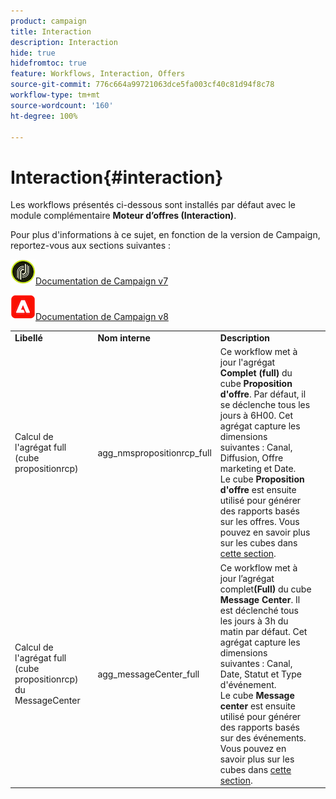 ```yaml
---
product: campaign
title: Interaction
description: Interaction
hide: true
hidefromtoc: true
feature: Workflows, Interaction, Offers
source-git-commit: 776c664a99721063dce5fa003cf40c81d94f8c78
workflow-type: tm+mt
source-wordcount: '160'
ht-degree: 100%

---
```



# Interaction{#interaction}



Les workflows présentés ci-dessous sont installés par défaut avec le module complémentaire **Moteur d’offres (Interaction)**.

Pour plus d&#39;informations à ce sujet, en fonction de la version de Campaign, reportez-vous aux sections suivantes :

![](assets/do-not-localize/v7.jpeg)[Documentation de Campaign v7](../../interaction/using/interaction-and-offer-management.md)

![](assets/do-not-localize/v8.png)[Documentation de Campaign v8](https://experienceleague.adobe.com/docs/campaign/campaign-v8/send/interaction/interaction.html?lang=fr)


<table> 
 <tbody> 
  <tr> 
   <td> <strong>Libellé</strong><br /> </td> 
   <td> <strong>Nom interne</strong><br /> </td> 
   <td> <strong>Description</strong><br /> </td> 
  </tr> 
  <tr> 
   <td> <span class="uicontrol">Calcul de l'agrégat full (cube propositionrcp)</span> <br /> </td> 
   <td> <span class="uicontrol">agg_nmspropositionrcp_full</span> <br /> </td> 
   <td> Ce workflow met à jour l'agrégat <strong>Complet (full)</strong> du cube <strong>Proposition d'offre</strong>. Par défaut, il se déclenche tous les jours à 6H00. Cet agrégat capture les dimensions suivantes : Canal, Diffusion, Offre marketing et Date.<br /> Le cube <strong>Proposition d'offre</strong> est ensuite utilisé pour générer des rapports basés sur les offres. Vous pouvez en savoir plus sur les cubes dans <a href="../../reporting/using/ac-cubes.md">cette section</a>.<br /> </td> 
  </tr> 
   <tr> 
   <td> <span class="uicontrol">Calcul de l'agrégat full (cube propositionrcp) du MessageCenter</span> <br /> </td> 
   <td> <span class="uicontrol">agg_messageCenter_full</span> <br /> </td> 
   <td> Ce workflow met à jour l’agrégat complet<strong>(Full)</strong> du cube <strong>Message Center</strong>. Il est déclenché tous les jours à 3h du matin par défaut. Cet agrégat capture les dimensions suivantes : Canal, Date, Statut et Type d'événement.<br /> Le cube <strong>Message center</strong> est ensuite utilisé pour générer des rapports basés sur des événements. Vous pouvez en savoir plus sur les cubes dans <a href="../../reporting/using/ac-cubes.md">cette section</a>.<br /> </td> 
   <td> <br /> </td> 
  </tr> 
 </tbody> 
</table>

